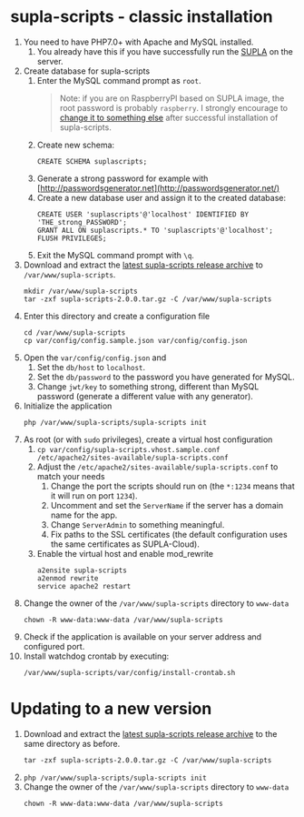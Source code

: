 # supla-scripts - classic installation

1. You need to have PHP7.0+ with Apache and MySQL installed.
    1. You already have this if you have successfully run the [SUPLA](https://github.com/SUPLA/supla-cloud) on the server.
1. Create database for supla-scripts
    1. Enter the MySQL command prompt as `root`. 
       > Note: if you are on RaspberryPI based on SUPLA image, the root password
         is probably `raspberry`. I strongly encourage to 
         [change it to something else](https://www.cyberciti.biz/faq/mysql-change-root-password/)
         after successful installation of supla-scripts.    
     1. Create new schema:
        ```
        CREATE SCHEMA suplascripts;
        ```
    1. Generate a strong password for example with [http://passwordsgenerator.net](http://passwordsgenerator.net/)
    1. Create a new database user and assign it to the created database:
       ```
       CREATE USER 'suplascripts'@'localhost' IDENTIFIED BY 'THE_strong_PASSWORD';
       GRANT ALL ON suplascripts.* TO 'suplascripts'@'localhost';
       FLUSH PRIVILEGES;
       ```
    1. Exit the MySQL command prompt with `\q`.
1. Download and extract the [latest supla-scripts release archive](https://github.com/fracz/supla-scripts/releases/latest)
   to `/var/www/supla-scripts`.
   ```
   mkdir /var/www/supla-scripts
   tar -zxf supla-scripts-2.0.0.tar.gz -C /var/www/supla-scripts
   ```
1. Enter this directory and create a configuration file
   ```
   cd /var/www/supla-scripts
   cp var/config/config.sample.json var/config/config.json
   ```
1. Open the `var/config/config.json` and
   1. Set the `db/host` to `localhost`.
   1. Set the `db/password` to the password you have generated for MySQL.
   1. Change `jwt/key` to something strong, different than MySQL password 
      (generate a different value with any generator).
1. Initialize the application
   ```
   php /var/www/supla-scripts/supla-scripts init
   ```
1. As root (or with `sudo` privileges), create a virtual host configuration
   1. `cp var/config/supla-scripts.vhost.sample.conf /etc/apache2/sites-available/supla-scripts.conf`
   1. Adjust the `/etc/apache2/sites-available/supla-scripts.conf` to match your needs
       1. Change the port the scripts should run on (the `*:1234` means that it will run on port `1234`).
       1. Uncomment and set the `ServerName` if the server has a domain name for the app.
       1. Change `ServerAdmin` to something meaningful.
       1. Fix paths to the SSL certificates (the default configuration uses
          the same certificates as SUPLA-Cloud).
   1. Enable the virtual host and enable mod_rewrite
       ```
       a2ensite supla-scripts
       a2enmod rewrite
       service apache2 restart
       ```
1. Change the owner of the `/var/www/supla-scripts` directory to `www-data`
    ```
    chown -R www-data:www-data /var/www/supla-scripts
    ```
1. Check if the application is available on your server address and configured port.
1. Install watchdog crontab by executing:
   ```
   /var/www/supla-scripts/var/config/install-crontab.sh
   ```

# Updating to a new version

1. Download and extract the [latest supla-scripts release archive](https://github.com/fracz/supla-scripts/releases/latest) 
   to the same directory as before.
   ```
   tar -zxf supla-scripts-2.0.0.tar.gz -C /var/www/supla-scripts 
   ```
2. `php /var/www/supla-scripts/supla-scripts init`
3. Change the owner of the `/var/www/supla-scripts` directory to `www-data`
    ```
    chown -R www-data:www-data /var/www/supla-scripts
    ```

